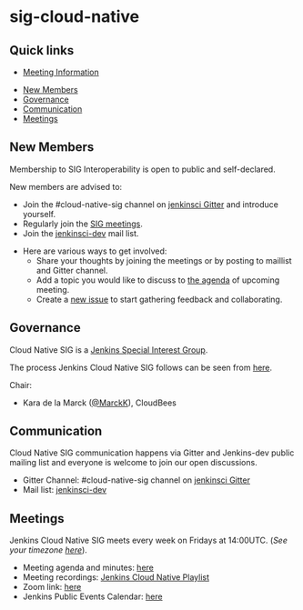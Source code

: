# sig-cloud-native

## Quick links

- [Meeting Information](#meetings)
<!-- - [Members](#members) -->
- [New Members](#new-members)
- [Governance](#governance)
- [Communication](#communication)
- [Meetings](#meetings)

## New Members

Membership to SIG Interoperability is open to public and self-declared.

New members are advised to:

* Join the #cloud-native-sig channel on [jenkinsci Gitter](https://gitter.im/jenkinsci/cloud-native-sig) and introduce yourself.
* Regularly join the [SIG meetings](/meetings.md).
* Join the [jenkinsci-dev](https://www.jenkins.io/mailing-lists/#jenkinsci-users-googlegroups-com) mail list.
<!-- * Submit a PR to add yourself to the [members list](#members). -->
* Here are various ways to get involved:
  * Share your thoughts by joining the meetings or by posting to maillist and Gitter channel.
  * Add a topic you would like to discuss to [the agenda](/meetings.md) of upcoming meeting.
  * Create a [new issue](https://github.com/jenkinsci/sig-cloud-native/issues) to start gathering feedback and collaborating.

## Governance

Cloud Native SIG is a [Jenkins Special Interest Group](https://www.jenkins.io/sigs/).

The process Jenkins Cloud Native SIG follows can be seen from [here](https://github.com/jenkinsci/jep/tree/master/jep/4).

Chair:

* Kara de la Marck ([@MarckK](https://github.com/MarckK)), CloudBees

## Communication

Cloud Native SIG communication happens via Gitter and Jenkins-dev public mailing list and everyone is
welcome to join our open discussions.

* Gitter Channel: #cloud-native-sig channel on [jenkinsci Gitter](https://gitter.im/jenkinsci/cloud-native-sig)
* Mail list: [jenkinsci-dev](https://www.jenkins.io/mailing-lists/#jenkinsci-users-googlegroups-com)

## Meetings

Jenkins Cloud Native SIG meets every week on Fridays at 14:00UTC. (*See your timezone [here](https://time.is/1400_in_UTC)*).

* Meeting agenda and minutes: [here](./meetings.md)
* Meeting recordings: [Jenkins Cloud Native Playlist](https://www.youtube.com/playlist?list=PLN7ajX_VdyaOFG9hTrswbO-ZK_n4B8CaG)
* Zoom link: [here]( https://zoom.us/j/91266012072?pwd=OWJZSGVuY2s3aHhHbitPVnIwNDBIUT09)
* Jenkins Public Events Calendar: [here](https://www.jenkins.io/events/)
